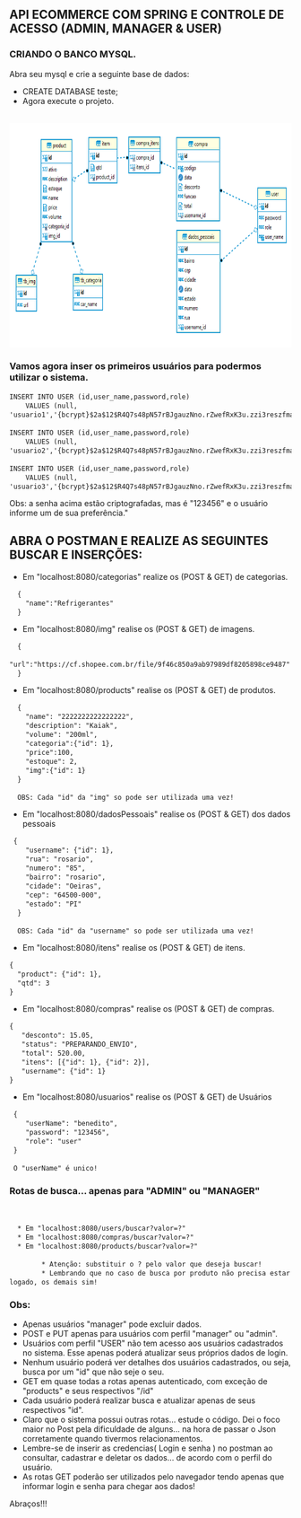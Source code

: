 
## API ECOMMERCE COM SPRING E CONTROLE DE ACESSO (ADMIN, MANAGER & USER)


### CRIANDO O BANCO MYSQL.
Abra seu mysql e crie a seguinte base de dados:
* CREATE DATABASE teste;
* Agora execute o projeto.


<div align="center" style="display: inline_block"><br> 
<img align="center" alt="Rafa-Csharp" height="400" width="800" src="https://github.com/benedito80/API-ECOMMERCE-COM-SPRING-E-CONTROLE-DE-ACESSO-ADMIN-MANAGER-USER-/blob/main/src/main/img/mysql.png?raw=true"> 
</div>

### Vamos agora inser os primeiros usuários para podermos utilizar o sistema.
```
INSERT INTO USER (id,user_name,password,role) 
    VALUES (null, 'usuario1','{bcrypt}$2a$12$R4Q7s48pN57rBJgauzNno.rZwefRxK3u.zzi3reszfma99rNxo4qq','manager');

INSERT INTO USER (id,user_name,password,role) 
    VALUES (null, 'usuario2','{bcrypt}$2a$12$R4Q7s48pN57rBJgauzNno.rZwefRxK3u.zzi3reszfma99rNxo4qq','admin');

INSERT INTO USER (id,user_name,password,role) 
    VALUES (null, 'usuario3','{bcrypt}$2a$12$R4Q7s48pN57rBJgauzNno.rZwefRxK3u.zzi3reszfma99rNxo4qq','user');
```

Obs: a senha acima estão criptografadas, mas é "123456" e o usuário informe um de sua preferência."


##     ABRA O POSTMAN E REALIZE AS SEGUINTES BUSCAR E INSERÇÕES:

* Em "localhost:8080/categorias" realize os (POST & GET) de categorias.
```
  {
    "name":"Refrigerantes"
  }
```

* Em "localhost:8080/img" realise os (POST & GET) de imagens.

```
  {
    "url":"https://cf.shopee.com.br/file/9f46c850a9ab97989df8205898ce9487"
  }
```

* Em "localhost:8080/products" realise os (POST & GET) de produtos.
```
  {
    "name": "2222222222222222",
    "description": "Kaiak",
    "volume": "200ml",
    "categoria":{"id": 1},
    "price":100,
    "estoque": 2,
    "img":{"id": 1}
  }
  
  OBS: Cada "id" da "img" so pode ser utilizada uma vez!
```

* Em "localhost:8080/dadosPessoais" realise os (POST & GET) dos dados pessoais
```
 {
    "username": {"id": 1},
    "rua": "rosario",
    "numero": "85",
    "bairro": "rosario",
    "cidade": "Oeiras",
    "cep": "64500-000",
    "estado": "PI"
  }
  
  OBS: Cada "id" da "username" so pode ser utilizada uma vez!
```

* Em "localhost:8080/itens" realise os (POST & GET) de itens.
```
{
  "product": {"id": 1},
  "qtd": 3
}
```

* Em "localhost:8080/compras" realise os (POST & GET) de compras.
 ```
{
    "desconto": 15.05,
    "status": "PREPARANDO_ENVIO",
    "total": 520.00,
    "itens": [{"id": 1}, {"id": 2}],
    "username": {"id": 1}
 }

```

* Em "localhost:8080/usuarios" realise os (POST & GET) de Usuários
```
 {
    "userName": "benedito",
    "password": "123456",
    "role": "user"
 }
 
 O "userName" é unico!
```

### Rotas de busca... apenas para "ADMIN" ou "MANAGER"
```
    
    
  * Em "localhost:8080/users/buscar?valor=?"
  * Em "localhost:8080/compras/buscar?valor=?"
  * Em "localhost:8080/products/buscar?valor=?"
    
        * Atenção: substituir o ? pelo valor que deseja buscar!
        * Lembrando que no caso de busca por produto não precisa estar logado, os demais sim!
```




### Obs:
* Apenas usuários "manager" pode excluir dados.
* POST e PUT apenas para usuários com perfil "manager" ou "admin".
* Usuários com perfil "USER" não tem acesso aos usuários cadastrados no sistema. Esse apenas poderá atualizar seus próprios dados de login.
* Nenhum usuário poderá ver detalhes dos usuários cadastrados, ou seja, busca por um "id" que não seje o seu.
* GET em quase todas a rotas apenas autenticado, com exceção de "products" e seus respectivos "/id"
* Cada usuário poderá realizar busca e atualizar apenas de seus respectivos "id".
* Claro que o sistema possui outras rotas... estude o código. Dei o foco maior no Post pela dificuldade de alguns... na hora de passar o Json corretamente quando tivermos relacionamentos.
* Lembre-se de inserir as credencias( Login e senha ) no postman ao consultar, cadastrar e deletar os dados... de acordo com o perfil do usuário.
* As rotas GET poderão ser utilizados pelo navegador tendo apenas que informar login e senha para chegar aos dados!

Abraços!!!
